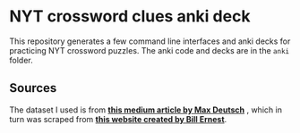 # NYT crossword clues anki deck

This repository generates a few command line interfaces and anki decks for practicing NYT crossword puzzles. The anki code and decks are in the `anki` folder.

## Sources

The dataset I used is from **[this medium article by Max Deutsch][1]** , which in turn was scraped from **[this website created by Bill Ernest][2]**.

[1]: https://medium.com/@maxdeutsch/how-i-mastered-the-saturday-nyt-crossword-puzzle-in-31-days-fe6a094edccd "How I mastered the Saturday NYT crossword puzzle in 31 days"
[2]: https://nyxcrossword.com/ "NYT Crossword.com formerly NYTcrossword.com"
